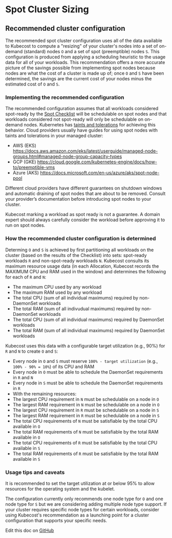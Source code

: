 Spot Cluster Sizing
===================================

## Recommended cluster configuration

The recommended spot cluster configuration uses all of the data available to
Kubecost to compute a "resizing" of your cluster's nodes into a set of on-demand
(standard) nodes `O` and a set of spot (preemptible) nodes `S`. This
configuration is produced from applying a scheduling heuristic to the usage data
for all of your workloads. This recommendation offers a more accurate picture of
the savings possible from implementing spot nodes because nodes are what the
cost of a cluster is made up of; once `O` and `S` have been determined, the
savings are the current cost of your nodes minus the estimated cost of `O` and
`S`.


### Implementing the recommended configuration

The recommended configuration assumes that all workloads considered spot-ready
by the [Spot Checklist](./spot-checklist.md) will be schedulable on spot nodes
and that workloads considered not spot-ready will only be schedulable on
on-demand nodes. Kubernetes has [taints and
tolerations](https://kubernetes.io/docs/concepts/scheduling-eviction/taint-and-toleration/)
for achieving this behavior. Cloud providers usually have guides for using spot
nodes with taints and tolerations in your managed cluster:

- AWS (EKS) <https://docs.aws.amazon.com/eks/latest/userguide/managed-node-groups.html#managed-node-group-capacity-types>
- GCP (GKE) <https://cloud.google.com/kubernetes-engine/docs/how-to/preemptible-vms>
- Azure (AKS) <https://docs.microsoft.com/en-us/azure/aks/spot-node-pool>


Different cloud providers have different guarantees on shutdown windows and automatic
draining of spot nodes that are about to be removed. Consult your provider&rsquo;s
documentation before introducing spot nodes to your cluster.

Kubecost marking a workload as spot ready is not a guarantee. A domain expert should
always carefully consider the workload before approving it to run on spot nodes.

### How the recommended cluster configuration is determined

Determing `O` and `S` is achieved by first partitioning all workloads on the
cluster (based on the results of the Checklist) into sets:
spot-ready workloads `R` and non-spot-ready workloads `N`. Kubecost consults its
maximum resource usage data (in each Allocation, Kubecost records the MAXIMUM
CPU and RAM used in the window) and determines the following for each of `R` and `N`:
- The maximum CPU used by any workload
- The maximum RAM used by any workload
- The total CPU (sum of all individual maximums) required by non-DaemonSet workloads
- The total RAM (sum of all indivudual maximums) required by non-DaemonSet workloads
- The total CPU (sum of all individual maximums) required by DaemonSet workloads
- The total RAM (sum of all individual maximums) required by DaemonSet workloads

Kubecost uses this data with a configurable target utilization (e.g.,
90%) for `R` and `N` to create `O` and `S`:
- Every node in `O` and `S` must reserve `100% - target utilization` (e.g., `100% - 90% = 10%`) of its CPU and RAM
- Every node in `O` must be able to schedule the DaemonSet requirements in `R` and `N`
- Every node in `S` must be able to schedule the DaemonSet requirements in `R`
- With the remaining resources:
- The largest CPU requirement in `N` must be schedulable on a node in `O`
- The largest RAM requirement in `N` must be schedulable on a node in `O`
- The largest CPU requirement in `R` must be schedulable on a node in `S`
- The largest RAM requirement in `R` must be schedulable on a node in `S`
- The total CPU requirements of `N` must be satisfiable by the total CPU available in `O`
- The total RAM requirements of `N` must be satisfiable by the total RAM available in `O`
- The total CPU requirements of `R` must be satisfiable by the total CPU available in `S`
- The total RAM requirements of `R` must be satisfiable by the total RAM available in `S`

### Usage tips and caveats

It is recommended to set the target utilization at or below 95% to allow
resources for the operating system and the kubelet.

The configuration currently only recommends one node type for `O` and one node
type for `S` but we are considering adding multiple node type support. If your
cluster requires specific node types for certain workloads, consider using
Kubecost's recommendation as a launching point for a cluster configuration that
supports your specific needs.


Edit this doc on [GitHub](https://github.com/kubecost/docs/blob/main/spot-cluster-sizing.md)


<!--- {"article":"4412353032599","section":"4402815656599","permissiongroup":"1500001277122"} --->